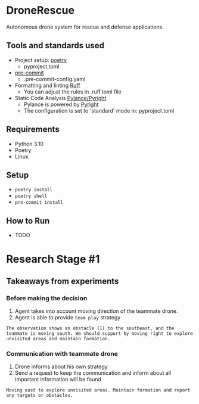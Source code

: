 # DroneRescue
Autonomous drone system for rescue and defense applications.

## Tools and standards used

- Project setup: [poetry](https://python-poetry.org/)
  - pyproject.toml
- [pre-commit](https://pre-commit.com/)
  - .pre-commit-config.yaml
- Formatting and linting [Ruff](https://github.com/astral-sh/ruff)
  - You can adjust the rules in .ruff.toml file
- Static Code Analysis [Pylance/Pyright](https://marketplace.visualstudio.com/items?itemName=ms-python.vscode-pylance)
  - Pylance is powered by [Pyright](https://github.com/microsoft/pyright/tree/main)
  - The configuration is set to 'standard' mode in: pyproject.toml
 
## Requirements

- Python 3.10
- Poetry
- Linux

## Setup

- `poetry install`
- `poetry shell`
- `pre-commit install`

## How to Run
- TODO


# Research Stage #1

## Takeaways from experiments

### Before making the decision
1. Agent takes into account moving direction of the teammate drone.
2. Agent is able to provide `team play` strategy
```
The observation shows an obstacle (1) to the southeast, and the teammate is moving south. We should support by moving right to explore unvisited areas and maintain formation.
```

### Communication with teammate drone
1. Drone informs about his own strategy
2. Send a request to keep the communication and inform about all important information will be found
```
Moving east to explore unvisited areas. Maintain formation and report any targets or obstacles.
```
